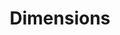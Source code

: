 ---
bigquery: https://console.cloud.google.com/bigquery?p=covid-19-dimensions-ai&page=table&d=data&t=publications
contributors: Digital Science, https://www.digital-science.com/
cost: Free for personal, non-commercial use.
description: Dimensions contains more than 100 million publications, ranging from
  articles published in scholarly journals, books and book chapters, to preprints
  and conference proceedings. All publications are contextualized with linked data
  sets, funding, publications, patents, clinical trials, and policy documents. You
  can also view associated categories, funders, institutions, and researcher profiles.
documentation: https://docs.dimensions.ai/bigquery/index.html
last_edit: 04/08/2022, 12:42:49
location: https://www.dimensions.ai/products/free/
maintained_by: Digital Science, https://www.digital-science.com/
schema_fields:
- original_title
- book_title
- current_assignee_orgs
- labels
- application_number
- kind
- pages
- funder_org_countries
- supporting_grant_ids
- date
- investigators
- foa_number
- family_members_ids
- citations
- assignee_orgs
- category_hrcs_rac
- cited_by_ids
- granted_year
- date_normal
- associated_publication_pmid
- active_years
- funding_eur
- altmetrics
- original_abstract
- name
- status
- publication_date
- publication_ids
- ipcr
- resulting_publication_doi
- funding_aud
- category_hra
- associated_grant_ids
- brief_title
- conditions
- links
- funder_org_state_codes
- established
- license
- mesh_terms
- clinical_trial_ids
- reference_ids
- types
- original_assignee
- journal
- associated_publication_id
- category_for
- original_assignee_orgs
- embargo_date
- isbn
- doi
- research_org_countries
- open_access_categories
- acknowledgements
- registry
- date_inserted
- wikipedia_url
- volume
- funding_usd
- pmcid
- external_ids
- research_org_city_names
- description
- priority_date
- pmid
- legal_status
- category_rcdc
- date_imported_gbq
- citation_string
- created_date
- aliases
- metrics
- funding_cad
- subtitles
- research_org_country_names
- gender
- end_year
- title
- publisher
- interventions
- funding_details
- funder_org
- publication_year
- associated_publication_arxiv_id
- cpc
- end_date
- conference
- book_series_title
- funder_org_acronyms
- original_assignee_countries
- relationships
- researcher_ids
- grant_number
- assignee_countries
- category_hrcs_hc
- current_assignee
- eisbn
- research_org_state_codes
- linkout
- acronyms
- jurisdiction
- issue
- priority_year
- inventor_names
- expiration_date
- id
- category_icrp_cso
- patent_ids
- funding_gbp
- granted_date
- abstract
- arxiv_id
- research_orgs
- funder_countries
- acronym
- repository_name
- editors
- mesh_headings
- proceedings_title
- source_id
- citations_count
- start_year
- type
- organisation_details
- repository_id
- associated_publication_doi
- expiration_year
- category_bra
- family_count
- current_assignee_countries
- phase
- funding_amount
- authors
- filing_year
- concepts
- repository_url
- research_org_cities
- address
- email_address
- research_org_state_names
- year
- journal_lists
- category_icrp_ct
- resulting_publication_ids
- category_sdg
- family_id
- filing_date
- categories
- start_date
- filing_status
- funder_org_cities
- date_online
- funding_chf
- date_print
- funding_currency
- funding_jpy
- open_access_categories_v2
- date_modified
- language
- funding_cny
- legal_events
- parent_id
- category_uoa
- funding_nzd
- funder_orgs
shortname: dimensions
tags:
- scholarly literature
- patents
- funding
- clinical trials
- academic profiles
terms_of_use: 'Use of both the Dimensions COVID-19 dataset and full Dimensions dataset
  are subject to the Dimensions Terms of use: https://www.dimensions.ai/policies-terms-legal '
title: Dimensions
uuid: dcff88bd-fe6b-4fdb-8159-809bf9d7bc1c
---